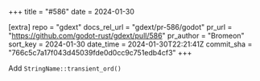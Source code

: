 +++
title = "#586"
date = 2024-01-30

[extra]
repo = "gdext"
docs_rel_url = "gdext/pr-586/godot"
pr_url = "https://github.com/godot-rust/gdext/pull/586"
pr_author = "Bromeon"
sort_key = 2024-01-30
date_time = 2024-01-30T22:21:41Z
commit_sha = "766c5c7a17f043d45039fde0d0cc9c751edb4cf3"
+++

Add `StringName::transient_ord()`
